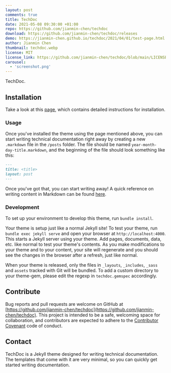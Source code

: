 ```yaml
---
layout: post
comments: true
title: TechDoc
date: 2021-05-08 09:30:00 +01:00
repo: https://github.com/jianmin-chen/techdoc
download: https://github.com/jianmin-chen/techdoc/releases
demo: https://jianmin-chen.github.io/techdoc/2021/04/01/test-page.html
author: Jianmin Chen
thumbnail: techdoc.webp
license: MIT
license_link: https://github.com/jianmin-chen/techdoc/blob/main/LICENSE
carousel:
  - 'screenshot.png'
---
```


TechDoc.

## Installation

Take a look at this [page](http://jianmin-chen.github.io/techdoc/2021/04/01/using-this-theme.html), which contains detailed instructions for installation.

### Usage

Once you've installed the theme using the page mentioned above, you can start writing technical documentation right away by creating a new `.markdown` file in the `/posts` folder. The file should be named `year-month-day-title.markdown`, and the beginning of the file should look something like this:

```markdown
---
title: <title>
layout: post
---
```

Once you've got that, you can start writing away! A quick reference on writing content in Markdown can be found [here](https://kramdown.gettalong.org/quickref.html).

### Development

To set up your environment to develop this theme, run `bundle install`.

Your theme is setup just like a normal Jekyll site! To test your theme, run `bundle exec jekyll serve` and open your browser at `http://localhost:4000`. This starts a Jekyll server using your theme. Add pages, documents, data, etc. like normal to test your theme's contents. As you make modifications to your theme and to your content, your site will regenerate and you should see the changes in the browser after a refresh, just like normal.

When your theme is released, only the files in `_layouts`, `_includes`, `_sass` and `assets` tracked with Git will be bundled.
To add a custom directory to your theme-gem, please edit the regexp in `techdoc.gemspec` accordingly.

## Contribute

Bug reports and pull requests are welcome on GitHub at [https://github.com/jianmin-chen/techdoc](https://github.com/jianmin-chen/techdoc). This project is intended to be a safe, welcoming space for collaboration, and contributors are expected to adhere to the [Contributor Covenant](http://contributor-covenant.org) code of conduct.

## Contact

TechDoc is a Jekyll theme designed for writing technical documentation. The templates that come with it are very minimal, so you can quickly get started writing documentation.
